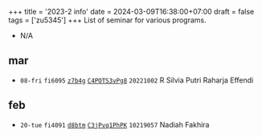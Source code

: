 +++
title = '2023-2 info'
date = 2024-03-09T16:38:00+07:00
draft = false
tags = ['zu5345']
+++
List of seminar for various programs.
<!--more-->

+ N/A


## mar
+ `08-fri` `fi6095` [`z7b4g`](https://osf.io/z7b4g/) [`C4POTS3vPg8`](https://www.instagram.com/p/C4POTS3vPg8/) `20221002` R Silvia Putri Raharja Effendi


## feb
+ `20-tue` `fi4091` [`d8btm`](https://osf.io/d8btm/) [`C3jPvq1PhPK`](https://www.instagram.com/p/C3jPvq1PhPK/) `10219057` Nadiah Fakhira
